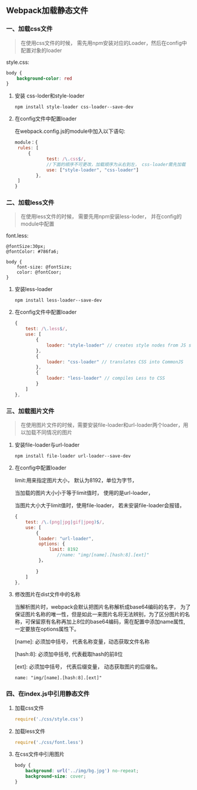 ## Webpack加载静态文件

### 一、加载css文件

> 在使用css文件的时候， 需先用npm安装对应的Loader，然后在config中配置对象的loader

style.css:

```css
body {
	background-color: red
}
```

1. 安装 css-loder和style-loader

   ```
   npm install style-loader css-loader--save-dev
   ```

2. 在config文件中配置loader

   在webpack.config.js的module中加入以下语句:

   ```javascript
   module：{
   	rules: [
   		{
               test: /\.css$/,
               //下面的顺序不可更改，加载顺序为从右到左， css-loader需先加载
               use: ["style-loader", "css-loader"]
           },
   	]
   }
   ```


### 二、加载less文件

> 在使用less文件的时候， 需要先用npm安装less-loder， 并在config的module中配置

font.less:

```less
@fontSize:30px;
@fontColor: #786fa6;

body {
    font-size: @fontSize;
    color: @fontCoor;
}
```

1. 安装less-loader

   ```
   npm install less-loader--save-dev
   ```

2. 在config文件中配置loader

   ```javascript
   {
       test: /\.less$/,
       use: [
           {
               loader: "style-loader" // creates style nodes from JS strings
           },
           {
               loader: "css-loader" // translates CSS into CommonJS
           },
           {
               loader: "less-loader" // compiles Less to CSS
           }
       ]
   },
   ```

### 三、加载图片文件

> 在使用图片文件的时候，需要安装file-loader和url-loader两个loader，用以加载不同情况的图片

1. 安装file-loader与url-loader

   ```
   npm install file-loader url-loader--save-dev
   ```

2. 在config中配置loader

   limit:用来指定图片大小， 默认为8192，单位为字节，

   当加载的图片大小小于等于limit值时， 使用的是url-loader，

   当图片大小大于limit值时，使用file-loader， 若未安装file-loader会报错，

   ```javascript
   {
       test: /\.(png|jpg|gif|jpeg)$/,
       use: [
           {
           	loader: "url-loader",
           	options: {
           		limit: 8192
                   //name: "img/[name].[hash:8].[ext]"
           	}，
               
           }
       ]
   },
   ```

3. 修改图片在dist文件中的名称

   当解析图片时，webpack会默认把图片名称解析成base64编码的名字， 为了保证图片名称的唯一性，但是如此一来图片名将无法辨别，为了区分图片的名称，可保留原有名称再加上8位的base64编码，需在配置中添加name属性, 一定要放在options属性下。

   [name]:  必须加中括号， 代表名称变量，动态获取文件名称

   [hash:8]: 必须加中括号,  代表截取hash的前8位

   [ext]: 必须加中括号， 代表后缀变量， 动态获取图片的后缀名。

   ```
   name: "img/[name].[hash:8].[ext]"
   ```

   

### 四、在index.js中引用静态文件

1. 加载css文件

   ```javascript
   require('./css/style.css')
   ```

2. 加载less文件

   ```javascript
   require('./css/font.less')
   ```

3. 在css文件中引用图片

   ```css
   body {
       background: url('../img/bg.jpg') no-repeat;
       background-size: cover;
   }
   ```

   

